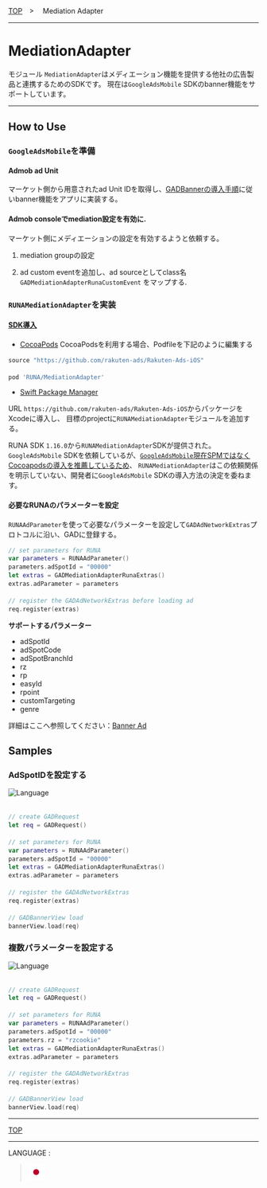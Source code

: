 [TOP](../README.md#top)　>　 Mediation Adapter

---

# MediationAdapter

モジュール `MediationAdapter`はメディエーション機能を提供する他社の広告製品と連携するためのSDKです。
現在は`GoogleAdsMobile` SDKのbanner機能をサポートしています。

---

## How to Use

### `GoogleAdsMobile`を準備

#### Admob ad Unit

マーケット側から用意されたad Unit IDを取得し、[GADBannerの導入手順](https://developers.google.com/admob/ios/banner)に従いbanner機能をアプリに実装する。

#### Admob consoleでmediation設定を有効に.

マーケット側にメディエーションの設定を有効するようと依頼する。

1. mediation groupの設定

1. ad custom eventを追加し、ad sourceとしてclass名 `GADMediationAdapterRunaCustomEvent` をマップする.


### `RUNAMediationAdapter`を実装

#### [SDK導入](#integrate-sdk)

- [CocoaPods](#cocoapods)
CocoaPodsを利用する場合、Podfileを下記のように編集する

```ruby
source "https://github.com/rakuten-ads/Rakuten-Ads-iOS"

pod 'RUNA/MediationAdapter'
```

- [Swift Package Manager](#spm)

URL `https://github.com/rakuten-ads/Rakuten-Ads-iOS`からパッケージをXcodeに導入し、
目標のprojectに`RUNAMediationAdapter`モジュールを追加する。

RUNA SDK `1.16.0`から`RUNAMediationAdapter`SDKが提供された。
`GoogleAdsMobile` SDKを依頼しているが、[`GoogleAdsMobile`現在SPMではなくCocoapodsの導入を推薦しているため](https://developers.google.com/admob/ios/quick-start#spm)、
`RUNAMediationAdapter`はこの依頼関係を明示していない、開発者に`GoogleAdsMobile` SDKの導入方法の決定を委ねます。

#### 必要なRUNAのパラメーターを設定

`RUNAAdParameter`を使って必要なパラメーターを設定して`GADAdNetworkExtras`プロトコルに沿い、GADに登録する。


```swift
// set parameters for RUNA
var parameters = RUNAAdParameter()
parameters.adSpotId = "00000"
let extras = GADMediationAdapterRunaExtras()
extras.adParameter = parameters

// register the GADAdNetworkExtras before loading ad
req.register(extras)
```

__サポートするパラメーター__

- adSpotId
- adSpotCode
- adSpotBranchId
- rz
- rp
- easyId
- rpoint
- customTargeting
- genre

詳細はここへ参照してください：[Banner Ad](../bannerads/README.md)



### 
## Samples

### AdSpotIDを設定する
![Language](http://img.shields.io/badge/language-Swift-red.svg?style=flat)

```swift

// create GADRequest
let req = GADRequest()

// set parameters for RUNA
var parameters = RUNAAdParameter()
parameters.adSpotId = "00000"
let extras = GADMediationAdapterRunaExtras()
extras.adParameter = parameters

// register the GADAdNetworkExtras
req.register(extras)

// GADBannerView load
bannerView.load(req)
```

### 複数パラメーターを設定する
![Language](http://img.shields.io/badge/language-Swift-red.svg?style=flat)

```swift

// create GADRequest
let req = GADRequest()

// set parameters for RUNA
var parameters = RUNAAdParameter()
parameters.adSpotId = "00000"
parameters.rz = "rzcookie"
let extras = GADMediationAdapterRunaExtras()
extras.adParameter = parameters

// register the GADAdNetworkExtras
req.register(extras)

// GADBannerView load
bannerView.load(req)
```

---

[TOP](/README.md#top)

---

LANGUAGE :

> [![ja](/doc/lang/ja.png)](/doc/ja/mediation/README.md)
